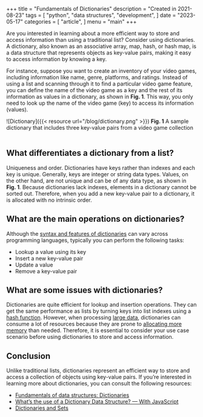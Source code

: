 +++
title = "Fundamentals of Dictionaries"
description = "Created in 2021-08-23"
tags = [
    "python",
    "data structures",
    "development",
]
date = "2023-05-17"
categories = [
    "article",
]
menu = "main"
+++

Are you interested in learning about a more efficient way to store and access information than using a traditional list? Consider using dictionaries. A dictionary, also known as an associative array, map, hash, or hash map, is a data structure that represents objects as key-value pairs, making it easy to access information by knowing a key. 

For instance, suppose you want to create an inventory of your video games, including information like name, genre, platforms, and ratings. Instead of using a list and scanning through it to find a particular video game feature, you can define the name of the video game as a key and the rest of its information as values in a dictionary, as shown in **Fig. 1**. This way, you only need to look up the name of the video game (key) to access its information (values).

![Dictionary]({{< resource url="/blog/dictionary.png" >}})
**Fig. 1** A sample dictionary that includes three key-value pairs from a video game collection\
&nbsp;

## **What differentiates a dictionary from a list?**
Uniqueness and order. Dictionaries have keys rather than indexes and each key is unique. Generally, keys are integer or string data types. Values, on the other hand, are not unique and can be of any data type, as shown in **Fig. 1**. Because dictionaries lack indexes, elements in a dictionary cannot be sorted out. Therefore, when you add a new key-value pair to a dictionary, it is allocated with no intrinsic order.

## **What are the main operations on dictionaries?**
Although the [syntax and features of dictionaries](https://en.wikipedia.org/wiki/Comparison_of_programming_languages_(associative_array)) can vary across programming languages, typically you can perform the following tasks:

* Lookup a value using its key
* Insert a new key-value pair
* Update a value  
* Remove a key-value pair

## **What are some issues with dictionaries?**
Dictionaries are quite efficient for lookup and insertion operations. They can get the same performance as lists by turning keys into list indexes using a [hash function](https://en.wikipedia.org/wiki/Hash_function). However, when processing [large data](https://towardsdatascience.com/python-memory-and-objects-e7bec4a2845), dictionaries can consume a lot of resources because they are prone to [allocating more memory](https://lerner.co.il/2019/05/12/python-dicts-and-memory-usage/) than needed. Therefore, it is essential to consider your use case scenario before using dictionaries to store and access information.

## **Conclusion**
Unlike traditional lists, dictionaries represent an efficient way to store and access a collection of objects using key-value pairs. If you’re interested in learning more about dictionaries, you can consult the following resources:

* [Fundamentals of data structures: Dictionaries](https://en.wikibooks.org/wiki/A-level_Computing/AQA/Paper_1/Fundamentals_of_data_structures/Dictionaries#:~:text=A%20dictionary%20is%20a%20general,has%20a%20single%20associated%20value.&text=Typically%2C%20the%20keys%20in%20a,can%20be%20of%20any%20type.)
* [What’s the use of a Dictionary Data Structure? — With JavaScript](https://medium.com/@the.asantiagojr/whats-the-use-of-a-dictionary-data-structure-with-javascript-620ce087fa65)
* [Dictionaries and Sets](https://www.oreilly.com/library/view/high-performance-python/9781449361747/ch04.html#dict_set_how_work)
